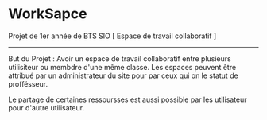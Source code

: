 # WorkSapce
Projet de 1er année de BTS SIO [ Espace de travail collaboratif ]

----------------------------------------------------------------------

But du Projet : Avoir un espace de travail collaboratif entre plusieurs utilisiteur ou membdre d'une même classe.
Les espaces peuvent être attribué par un administrateur du site pour par ceux qui on le statut de proffésseur.

Le partage de certaines ressoursses est aussi possible par les utilisateur pour d'autre utilisateur.
